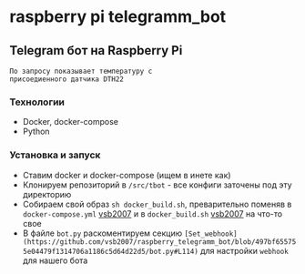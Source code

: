 # raspberry pi telegramm_bot

## Telegram бот на Raspberry Pi 
```
По запросу показывает температуру с
присоедиенного датчика DTH22
```

### Технологии
 - Docker, docker-compose
 - Python

### Установка и запуск
 - Ставим docker и docker-compose (ищем в инете как)
 - Клонируем репозиторий в `/src/tbot` - все конфиги заточены под эту директорию
 - Собираем свой образ `sh docker_build.sh`, преварительно поменяв в `docker-compose.yml` [vsb2007](https://github.com/vsb2007/raspberry_telegramm_bot/blob/eb46c118f6f6fa0cabf7323a7100e22bac73e74f/docker-compose.yml#L5) 
и в `docker_build.sh` [vsb2007](https://github.com/vsb2007/raspberry_telegramm_bot/blob/497bf655755e04479f1314706a1186c5d64d22d5/docker_build.sh#L3) на что-то свое
 - В файле `bot.py` раскоментируем секцию `[Set_webhook](https://github.com/vsb2007/raspberry_telegramm_bot/blob/497bf655755e04479f1314706a1186c5d64d22d5/bot.py#L114)`
для настройки `webhook` для нашего бота

